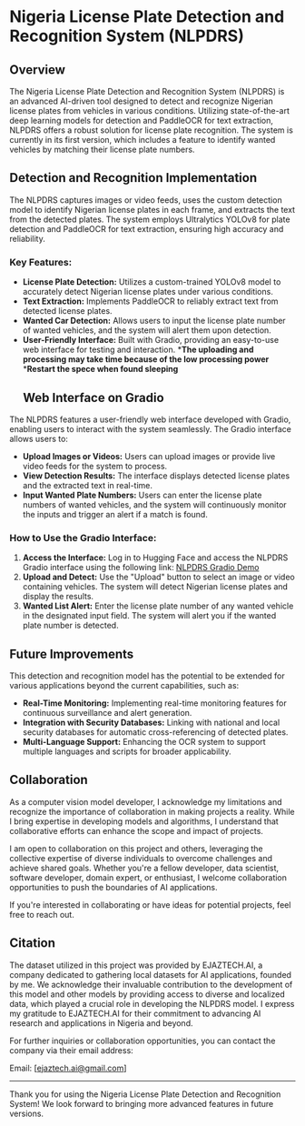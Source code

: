 # Nigeria License Plate Detection and Recognition System (NLPDRS)

## Overview

The Nigeria License Plate Detection and Recognition System (NLPDRS) is an advanced AI-driven tool designed to detect and recognize Nigerian license plates from vehicles in various conditions. Utilizing state-of-the-art deep learning models for detection and PaddleOCR for text extraction, NLPDRS offers a robust solution for license plate recognition. The system is currently in its first version, which includes a feature to identify wanted vehicles by matching their license plate numbers.

## Detection and Recognition Implementation

The NLPDRS captures images or video feeds, uses the custom detection model to identify Nigerian license plates in each frame, and extracts the text from the detected plates. The system employs Ultralytics YOLOv8 for plate detection and PaddleOCR for text extraction, ensuring high accuracy and reliability.

### Key Features:
- **License Plate Detection:** Utilizes a custom-trained YOLOv8 model to accurately detect Nigerian license plates under various conditions.
- **Text Extraction:** Implements PaddleOCR to reliably extract text from detected license plates.
- **Wanted Car Detection:** Allows users to input the license plate number of wanted vehicles, and the system will alert them upon detection.
- **User-Friendly Interface:** Built with Gradio, providing an easy-to-use web interface for testing and interaction.
    ***The uploading and processing may take time because of the low processing power**
    ***Restart the spece when found sleeping**
  ## Web Interface on Gradio

The NLPDRS features a user-friendly web interface developed with Gradio, enabling users to interact with the system seamlessly. The Gradio interface allows users to:
- **Upload Images or Videos:** Users can upload images or provide live video feeds for the system to process.
- **View Detection Results:** The interface displays detected license plates and the extracted text in real-time.
- **Input Wanted Plate Numbers:** Users can enter the license plate numbers of wanted vehicles, and the system will continuously monitor the inputs and trigger an alert if a match is found.

### How to Use the Gradio Interface:
1. **Access the Interface:** Log in to Hugging Face and access the NLPDRS Gradio interface using the following link: [NLPDRS Gradio Demo](https://huggingface.co/spaces/esssyjr/NLPDRS)
2. **Upload and Detect:** Use the "Upload" button to select an image or video containing vehicles. The system will detect Nigerian license plates and display the results.
3. **Wanted List Alert:** Enter the license plate number of any wanted vehicle in the designated input field. The system will alert you if the wanted plate number is detected.

## Future Improvements

This detection and recognition model has the potential to be extended for various applications beyond the current capabilities, such as:

- **Real-Time Monitoring:** Implementing real-time monitoring features for continuous surveillance and alert generation.
- **Integration with Security Databases:** Linking with national and local security databases for automatic cross-referencing of detected plates.
- **Multi-Language Support:** Enhancing the OCR system to support multiple languages and scripts for broader applicability.

## Collaboration

As a computer vision model developer, I acknowledge my limitations and recognize the importance of collaboration in making projects a reality. While I bring expertise in developing models and algorithms, I understand that collaborative efforts can enhance the scope and impact of projects.

I am open to collaboration on this project and others, leveraging the collective expertise of diverse individuals to overcome challenges and achieve shared goals. Whether you're a fellow developer, data scientist, software developer, domain expert, or enthusiast, I welcome collaboration opportunities to push the boundaries of AI applications.

If you're interested in collaborating or have ideas for potential projects, feel free to reach out.

## Citation

The dataset utilized in this project was provided by EJAZTECH.AI, a company dedicated to gathering local datasets for AI applications, founded by me. We acknowledge their invaluable contribution to the development of this model and other models by providing access to diverse and localized data, which played a crucial role in developing the NLPDRS model. I express my gratitude to EJAZTECH.AI for their commitment to advancing AI research and applications in Nigeria and beyond.

For further inquiries or collaboration opportunities, you can contact the company via their email address:

Email: [ejaztech.ai@gmail.com]

---

Thank you for using the Nigeria License Plate Detection and Recognition System! We look forward to bringing more advanced features in future versions.
